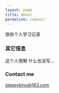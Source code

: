 ```yaml
---
layout: page
title: About
permalink: /about/
---
```


放些个人学习记录

### 其它信息

这个人很懒 什么也没写...

### Contact me

[sleepykino@163.com](mailto:sleepykino@163.com)
